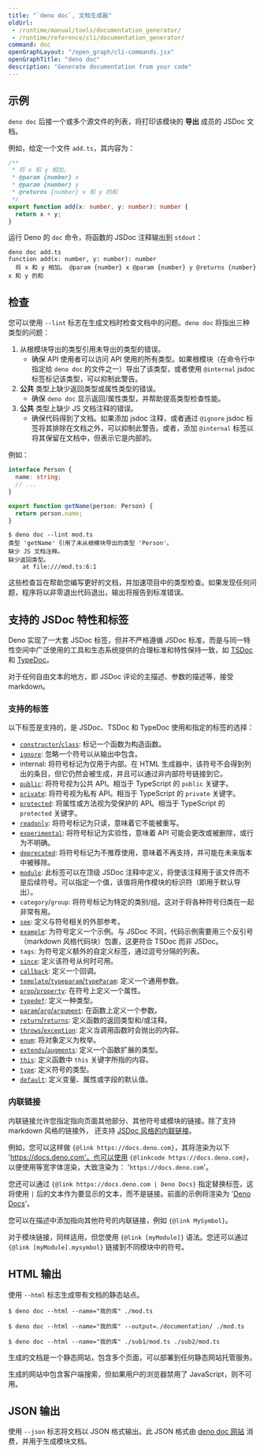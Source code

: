 ```yaml
---
title: "`deno doc`, 文档生成器"
oldUrl:
 - /runtime/manual/tools/documentation_generator/
 - /runtime/reference/cli/documentation_generator/
command: doc
openGraphLayout: "/open_graph/cli-commands.jsx"
openGraphTitle: "deno doc"
description: "Generate documentation from your code"
---
```


## 示例

`deno doc` 后接一个或多个源文件的列表，将打印该模块的 **导出** 成员的 JSDoc 文档。

例如，给定一个文件 `add.ts`，其内容为：

```ts
/**
 * 将 x 和 y 相加。
 * @param {number} x
 * @param {number} y
 * @returns {number} x 和 y 的和
 */
export function add(x: number, y: number): number {
  return x + y;
}
```

运行 Deno 的 `doc` 命令，将函数的 JSDoc 注释输出到 `stdout`：

```shell
deno doc add.ts
function add(x: number, y: number): number
  将 x 和 y 相加。 @param {number} x @param {number} y @returns {number} x 和 y 的和
```

## 检查

您可以使用 `--lint` 标志在生成文档时检查文档中的问题。`deno doc` 将指出三种类型的问题：

1. 从根模块导出的类型引用未导出的类型的错误。
   - 确保 API 使用者可以访问 API 使用的所有类型。如果根模块（在命令行中指定给 `deno doc` 的文件之一）导出了该类型，或者使用 `@internal` jsdoc 标签标记该类型，可以抑制此警告。
2. **公共** 类型上缺少返回类型或属性类型的错误。
   - 确保 `deno doc` 显示返回/属性类型，并帮助提高类型检查性能。
3. **公共** 类型上缺少 JS 文档注释的错误。
   - 确保代码得到了文档。如果添加 jsdoc 注释，或者通过 `@ignore` jsdoc 标签将其排除在文档之外，可以抑制此警告。或者，添加 `@internal` 标签以将其保留在文档中，但表示它是内部的。

例如：

```ts title="/mod.ts"
interface Person {
  name: string;
  // ...
}

export function getName(person: Person) {
  return person.name;
}
```

```shell
$ deno doc --lint mod.ts
类型 'getName' 引用了未从根模块导出的类型 'Person'。
缺少 JS 文档注释。
缺少返回类型。
    at file:///mod.ts:6:1
```

这些检查旨在帮助您编写更好的文档，并加速项目中的类型检查。如果发现任何问题，程序将以非零退出代码退出，输出将报告到标准错误。

## 支持的 JSDoc 特性和标签

Deno 实现了一大套 JSDoc 标签，但并不严格遵循 JSDoc 标准，而是与同一特性空间中广泛使用的工具和生态系统提供的合理标准和特性保持一致，如 [TSDoc](https://tsdoc.org/) 和 [TypeDoc](https://typedoc.org/)。

对于任何自由文本的地方，即 JSDoc 评论的主描述、参数的描述等，接受 markdown。

### 支持的标签

以下标签是支持的，是 JSDoc、TSDoc 和 TypeDoc 使用和指定的标签的选择：

- [`constructor`/`class`](https://jsdoc.app/tags-class): 标记一个函数为构造函数。
- [`ignore`](https://jsdoc.app/tags-ignore): 忽略一个符号以从输出中包含。
- internal: 将符号标记为仅用于内部。在 HTML 生成器中，该符号不会得到列出的条目，但它仍然会被生成，并且可以通过非内部符号链接到它。
- [`public`](https://jsdoc.app/tags-public): 将符号视为公共 API。相当于 TypeScript 的 `public` 关键字。
- [`private`](https://jsdoc.app/tags-private): 将符号视为私有 API。相当于 TypeScript 的 `private` 关键字。
- [`protected`](https://jsdoc.app/tags-protected): 将属性或方法视为受保护的 API。相当于 TypeScript 的 `protected` 关键字。
- [`readonly`](https://jsdoc.app/tags-readonly): 将符号标记为只读，意味着它不能被重写。
- [`experimental`](https://tsdoc.org/pages/tags/experimental): 将符号标记为实验性，意味着 API 可能会更改或被删除，或行为不明确。
- [`deprecated`](https://jsdoc.app/tags-deprecated): 将符号标记为不推荐使用，意味着不再支持，并可能在未来版本中被移除。
- [`module`](https://jsdoc.app/tags-module): 此标签可以在顶级 JSDoc 注释中定义，将使该注释用于该文件而不是后续符号。可以指定一个值，该值将用作模块的标识符（即用于默认导出）。
- `category`/`group`: 将符号标记为特定的类别/组。这对于将各种符号归类在一起非常有用。
- [`see`](https://jsdoc.app/tags-see): 定义与符号相关的外部参考。
- [`example`](https://jsdoc.app/tags-example): 为符号定义一个示例。与 JSDoc 不同，代码示例需要用三个反引号（markdown 风格代码块）包裹，这更符合 TSDoc 而非 JSDoc。
- `tags`: 为符号定义额外的自定义标签，通过逗号分隔的列表。
- [`since`](https://jsdoc.app/tags-since): 定义该符号从何时可用。
- [`callback`](https://jsdoc.app/tags-callback): 定义一个回调。
- [`template`/`typeparam`/`typeParam`](https://tsdoc.org/pages/tags/typeparam): 定义一个通用参数。
- [`prop`/`property`](https://jsdoc.app/tags-property): 在符号上定义一个属性。
- [`typedef`](https://jsdoc.app/tags-typedef): 定义一种类型。
- [`param`/`arg`/`argument`](https://jsdoc.app/tags-param): 在函数上定义一个参数。
- [`return`/`returns`](https://jsdoc.app/tags-returns): 定义函数的返回类型和/或注释。
- [`throws`/`exception`](https://jsdoc.app/tags-throws): 定义当调用函数时会抛出的内容。
- [`enum`](https://jsdoc.app/tags-enum): 将对象定义为枚举。
- [`extends`/`augments`](https://jsdoc.app/tags-augments): 定义一个函数扩展的类型。
- [`this`](https://jsdoc.app/tags-this): 定义函数中 `this` 关键字所指的内容。
- [`type`](https://jsdoc.app/tags-type): 定义符号的类型。
- [`default`](https://jsdoc.app/tags-default): 定义变量、属性或字段的默认值。

### 内联链接

内联链接允许您指定指向页面其他部分、其他符号或模块的链接。除了支持 markdown 风格的链接外，
还支持 [JSDoc 风格的内联链接](https://jsdoc.app/tags-inline-link)。

例如，您可以这样做 `{@link https://docs.deno.com}`，其将渲染为以下 'https://docs.deno.com'。也可以使用 `{@linkcode https://docs.deno.com}`，以便使用等宽字体渲染，大致渲染为： '`https://docs.deno.com`'。

您还可以通过 `{@link https://docs.deno.com | Deno Docs}` 指定替换标签，这将使用 `|` 后的文本作为要显示的文本，而不是链接。前面的示例将渲染为 '[Deno Docs](https://docs.deno.com)'。

您可以在描述中添加指向其他符号的内联链接，例如 `{@link MySymbol}`。

对于模块链接，同样适用，但您使用 `{@link [myModule]}` 语法。您还可以通过 `{@link [myModule].mysymbol}` 链接到不同模块中的符号。

## HTML 输出

使用 `--html` 标志生成带有文档的静态站点。

```console
$ deno doc --html --name="我的库" ./mod.ts

$ deno doc --html --name="我的库" --output=./documentation/ ./mod.ts

$ deno doc --html --name="我的库" ./sub1/mod.ts ./sub2/mod.ts
```

生成的文档是一个静态网站，包含多个页面，可以部署到任何静态网站托管服务。

生成的网站中包含客户端搜索，但如果用户的浏览器禁用了 JavaScript，则不可用。

## JSON 输出

使用 `--json` 标志将文档以 JSON 格式输出。此 JSON 格式由
[deno doc 网站](https://github.com/denoland/docland) 消费，并用于生成模块文档。